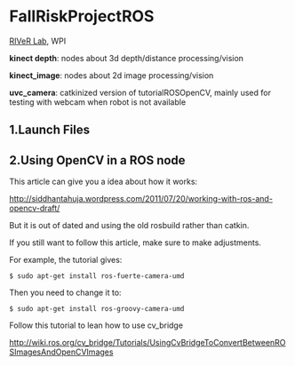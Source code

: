 FallRiskProjectROS
==================

[RIVeR Lab](http://robot.wpi.edu), WPI


**kinect depth**: nodes about 3d depth/distance processing/vision

**kinect_image**: nodes about 2d image processing/vision

**uvc_camera**: catkinized version of tutorialROSOpenCV, mainly used for testing with webcam when robot is not available

1.Launch Files
------------------




2.Using OpenCV in a ROS node
------------------

This article can give you a idea about how it works:

http://siddhantahuja.wordpress.com/2011/07/20/working-with-ros-and-opencv-draft/

But it is out of dated and using the old rosbuild rather than catkin. 

If you still want to follow this article, make sure to make adjustments.

For example, the tutorial gives:

```
$ sudo apt-get install ros-fuerte-camera-umd
```

Then you need to change it to:

```
$ sudo apt-get install ros-groovy-camera-umd
```

Follow this tutorial to lean how to use cv_bridge

http://wiki.ros.org/cv_bridge/Tutorials/UsingCvBridgeToConvertBetweenROSImagesAndOpenCVImages

